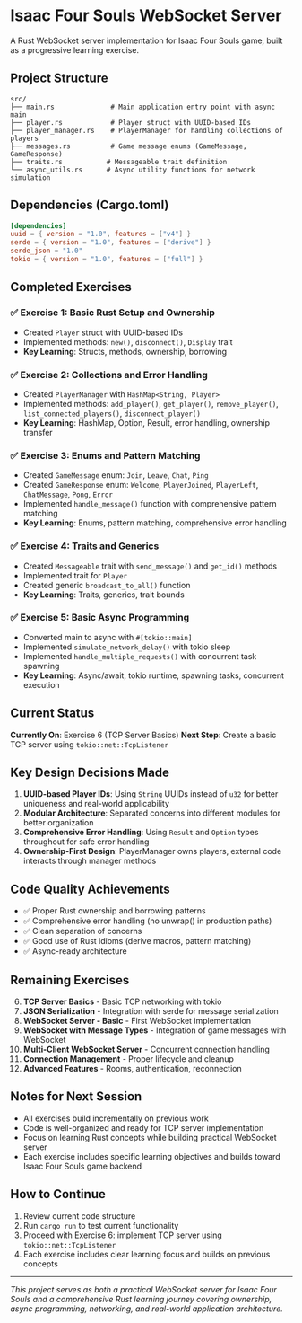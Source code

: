 # Isaac Four Souls WebSocket Server

A Rust WebSocket server implementation for Isaac Four Souls game, built as a progressive learning exercise.

## Project Structure

```
src/
├── main.rs              # Main application entry point with async main
├── player.rs            # Player struct with UUID-based IDs
├── player_manager.rs    # PlayerManager for handling collections of players
├── messages.rs          # Game message enums (GameMessage, GameResponse)
├── traits.rs           # Messageable trait definition
└── async_utils.rs      # Async utility functions for network simulation
```

## Dependencies (Cargo.toml)

```toml
[dependencies]
uuid = { version = "1.0", features = ["v4"] }
serde = { version = "1.0", features = ["derive"] }
serde_json = "1.0"
tokio = { version = "1.0", features = ["full"] }
```

## Completed Exercises

### ✅ Exercise 1: Basic Rust Setup and Ownership
- Created `Player` struct with UUID-based IDs
- Implemented methods: `new()`, `disconnect()`, `Display` trait
- **Key Learning**: Structs, methods, ownership, borrowing

### ✅ Exercise 2: Collections and Error Handling  
- Created `PlayerManager` with `HashMap<String, Player>`
- Implemented methods: `add_player()`, `get_player()`, `remove_player()`, `list_connected_players()`, `disconnect_player()`
- **Key Learning**: HashMap, Option, Result, error handling, ownership transfer

### ✅ Exercise 3: Enums and Pattern Matching
- Created `GameMessage` enum: `Join`, `Leave`, `Chat`, `Ping`
- Created `GameResponse` enum: `Welcome`, `PlayerJoined`, `PlayerLeft`, `ChatMessage`, `Pong`, `Error`
- Implemented `handle_message()` function with comprehensive pattern matching
- **Key Learning**: Enums, pattern matching, comprehensive error handling

### ✅ Exercise 4: Traits and Generics
- Created `Messageable` trait with `send_message()` and `get_id()` methods
- Implemented trait for `Player`
- Created generic `broadcast_to_all()` function
- **Key Learning**: Traits, generics, trait bounds

### ✅ Exercise 5: Basic Async Programming
- Converted main to async with `#[tokio::main]`
- Implemented `simulate_network_delay()` with tokio sleep
- Implemented `handle_multiple_requests()` with concurrent task spawning
- **Key Learning**: Async/await, tokio runtime, spawning tasks, concurrent execution

## Current Status

**Currently On**: Exercise 6 (TCP Server Basics)
**Next Step**: Create a basic TCP server using `tokio::net::TcpListener`

## Key Design Decisions Made

1. **UUID-based Player IDs**: Using `String` UUIDs instead of `u32` for better uniqueness and real-world applicability
2. **Modular Architecture**: Separated concerns into different modules for better organization
3. **Comprehensive Error Handling**: Using `Result` and `Option` types throughout for safe error handling
4. **Ownership-First Design**: PlayerManager owns players, external code interacts through manager methods

## Code Quality Achievements

- ✅ Proper Rust ownership and borrowing patterns
- ✅ Comprehensive error handling (no unwrap() in production paths)
- ✅ Clean separation of concerns
- ✅ Good use of Rust idioms (derive macros, pattern matching)
- ✅ Async-ready architecture

## Remaining Exercises

6. **TCP Server Basics** - Basic TCP networking with tokio
7. **JSON Serialization** - Integration with serde for message serialization  
8. **WebSocket Server - Basic** - First WebSocket implementation
9. **WebSocket with Message Types** - Integration of game messages with WebSocket
10. **Multi-Client WebSocket Server** - Concurrent connection handling
11. **Connection Management** - Proper lifecycle and cleanup
12. **Advanced Features** - Rooms, authentication, reconnection

## Notes for Next Session

- All exercises build incrementally on previous work
- Code is well-organized and ready for TCP server implementation
- Focus on learning Rust concepts while building practical WebSocket server
- Each exercise includes specific learning objectives and builds toward Isaac Four Souls game backend

## How to Continue

1. Review current code structure
2. Run `cargo run` to test current functionality  
3. Proceed with Exercise 6: implement TCP server using `tokio::net::TcpListener`
4. Each exercise includes clear learning focus and builds on previous concepts

---

*This project serves as both a practical WebSocket server for Isaac Four Souls and a comprehensive Rust learning journey covering ownership, async programming, networking, and real-world application architecture.*